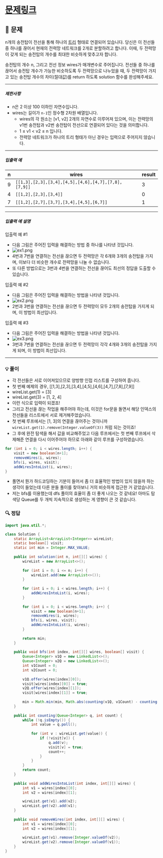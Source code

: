 # [문제링크](https://school.programmers.co.kr/learn/courses/30/lessons/86971)

## 📝 문제

n개의 송전탑이 전선을 통해 하나의 [트리](https://en.wikipedia.org/wiki/Tree_(data_structure)) 형태로 연결되어 있습니다. 당신은 이 전선들 중 하나를 끊어서 현재의 전력망 네트워크를 2개로 분할하려고 합니다. 이때, 두 전력망이 갖게 되는 송전탑의 개수를 최대한 비슷하게 맞추고자 합니다.

송전탑의 개수 n, 그리고 전선 정보 wires가 매개변수로 주어집니다. 전선들 중 하나를 끊어서 송전탑 개수가 가능한 비슷하도록 두 전력망으로 나누었을 때, 두 전력망이 가지고 있는 송전탑 개수의 차이(절대값)를 return 하도록 solution 함수를 완성해주세요.

---

##### 제한사항

- n은 2 이상 100 이하인 자연수입니다.
- wires는 길이가 `n-1`인 정수형 2차원 배열입니다.
    - wires의 각 원소는 [v1, v2] 2개의 자연수로 이루어져 있으며, 이는 전력망의 v1번 송전탑과 v2번 송전탑이 전선으로 연결되어 있다는 것을 의미합니다.
    - 1 ≤ v1 < v2 ≤ n 입니다.
    - 전력망 네트워크가 하나의 트리 형태가 아닌 경우는 입력으로 주어지지 않습니다.

---

##### 입출력 예

|n|wires|result|
|---|---|---|
|9|`[[1,3],[2,3],[3,4],[4,5],[4,6],[4,7],[7,8],[7,9]]`|3|
|4|`[[1,2],[2,3],[3,4]]`|0|
|7|`[[1,2],[2,7],[3,7],[3,4],[4,5],[6,7]]`|1|

---

##### 입출력 예 설명

입출력 예 #1

- 다음 그림은 주어진 입력을 해결하는 방법 중 하나를 나타낸 것입니다.
- ![ex1.png](https://grepp-programmers.s3.ap-northeast-2.amazonaws.com/files/production/5b8a0dcd-cba0-47ca-b5e3-d3bafc81f9d6/ex1.png)
- 4번과 7번을 연결하는 전선을 끊으면 두 전력망은 각 6개와 3개의 송전탑을 가지며, 이보다 더 비슷한 개수로 전력망을 나눌 수 없습니다.
- 또 다른 방법으로는 3번과 4번을 연결하는 전선을 끊어도 최선의 정답을 도출할 수 있습니다.

입출력 예 #2

- 다음 그림은 주어진 입력을 해결하는 방법을 나타낸 것입니다.
- ![ex2.png](https://grepp-programmers.s3.ap-northeast-2.amazonaws.com/files/production/b28865e1-a18e-429d-ae7a-14e77e801539/ex2.png)
- 2번과 3번을 연결하는 전선을 끊으면 두 전력망이 모두 2개의 송전탑을 가지게 되며, 이 방법이 최선입니다.

입출력 예 #3

- 다음 그림은 주어진 입력을 해결하는 방법을 나타낸 것입니다.
- ![ex3.png](https://grepp-programmers.s3.ap-northeast-2.amazonaws.com/files/production/0a7f21af-1e07-4015-8ad3-c06155c613b3/ex3.png)
- 3번과 7번을 연결하는 전선을 끊으면 두 전력망이 각각 4개와 3개의 송전탑을 가지게 되며, 이 방법이 최선입니다.

---

### 💡 풀이

- 각 전선들은 서로 이어져있으므로 양방향 인접 리스트를 구성하여 줍니다.
- 첫 번째 예제의 경우, \[\[1,3],\[2,3],\[3,4],\[4,5],\[4,6],\[4,7],\[7,8],\[7,9]\]
- wireList.get(1) = \[3\]
- wireList.get(3) = \[1, 2, 4\]
- 이런 식으로 입력이 되겠죠!
- 그리고 전선을 끊는 작업을 해주어야 하는데, 이것은 for문을 돌면서 해당 인덱스의 전선들을 리스트에서 서로 제거해주었습니다.
- 첫 번째 루프에서는 \[1, 3\]의 연결을 끊어주는 것이니까 `wireList.get(1).remove(Integer.valueOf(3))` 처럼 되는 것이죠!
- 그 후에 완전 탐색을 해서 값을 비교해주었고 다음 루프에서는 첫 번째 루프에서 삭제해준 연결을 다시 이어주어야 하므로 아래와 같이 루프를 구성하였습니다.

```java
for (int i = 0; i < wires.length; i++) {
	visit = new boolean[n+1];
	removeWires(i, wires);
	bfs(i, wires, visit);
	addWiresIntoList(i, wires);
}
```

- 풀면서 뭔가 하드코딩하는 기분이 들어서 좀 더 효율적인 방법이 있지 않을까 하는 생각이 들었는데 다른 분들 풀이를 찾아보니 거의 비슷하게 접근한 거 같았습니다.
- 저는 bfs를 이용했는데 dfs 풀이의 효율이 좀 더 좋게 나오는 것 같네요! 아마도 탐색당 Queue를 두 개씩 지속적으로 생성하는 게 영향이 큰 것 같습니다.


### 🔍 정답

```java
import java.util.*;

class Solution {
    static ArrayList<ArrayList<Integer>> wireList;
    static boolean[] visit;
    static int min = Integer.MAX_VALUE;
    
    public int solution(int n, int[][] wires) {
        wireList = new ArrayList<>();
        
        for (int i = 0; i <= n; i++) {
            wireList.add(new ArrayList<>()); 
        }
        
        for (int i = 0; i < wires.length; i++) {
            addWiresIntoList(i, wires);
        }
        
        for (int i = 0; i < wires.length; i++) {
            visit = new boolean[n+1];
            removeWires(i, wires);
            bfs(i, wires, visit);
            addWiresIntoList(i, wires);
        }
        
        return min;
    }
    
    public void bfs(int index, int[][] wires, boolean[] visit) {
        Queue<Integer> v1Q = new LinkedList<>();
        Queue<Integer> v2Q = new LinkedList<>();
        int v1Count = 0;
        int v2Count = 0;
        
        v1Q.offer(wires[index][0]);
        visit[wires[index][0]] = true;
        v2Q.offer(wires[index][1]);
        visit[wires[index][1]] = true;
        
        min = Math.min(min, Math.abs(counting(v1Q, v1Count) - counting(v2Q, v2Count)));
    }
    
    public int counting(Queue<Integer> q, int count) {
        while (!q.isEmpty()) {
            int value = q.poll();
            
            for (int v : wireList.get(value)) {
                if (!visit[v]) {
                    q.add(v);
                    visit[v] = true;
                    count++;
                }
            }
        }
        return count;
    }
    
    public void addWiresIntoList(int index, int[][] wires) {
        int v1 = wires[index][0];
        int v2 = wires[index][1];

        wireList.get(v1).add(v2);
        wireList.get(v2).add(v1);
    }
    
    public void removeWires(int index, int[][] wires) {
        int v1 = wires[index][0];
        int v2 = wires[index][1];
        
        wireList.get(v1).remove(Integer.valueOf(v2));
        wireList.get(v2).remove(Integer.valueOf(v1));
    }
}
```